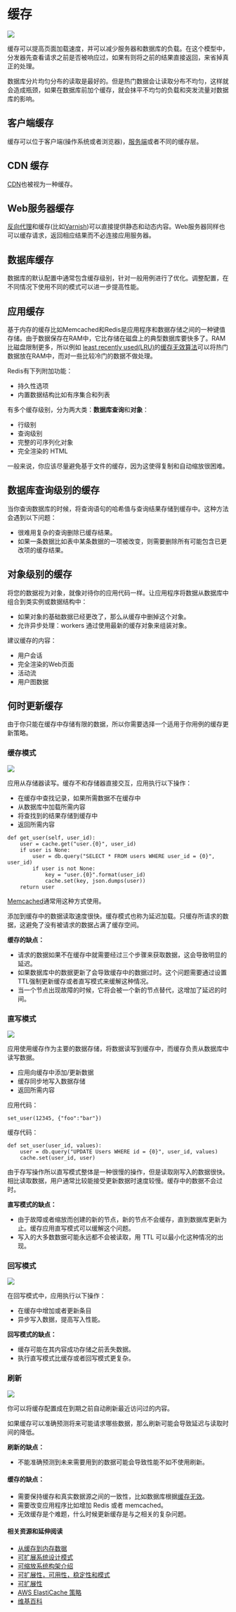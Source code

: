 # 缓存

![](../.gitbook/assets/image%20%2830%29.png)



缓存可以提高页面加载速度，并可以减少服务器和数据库的负载。在这个模型中，分发器先查看请求之前是否被响应过，如果有则将之前的结果直接返回，来省掉真正的处理。

数据库分片均匀分布的读取是最好的。但是热门数据会让读取分布不均匀，这样就会造成瓶颈，如果在数据库前加个缓存，就会抹平不均匀的负载和突发流量对数据库的影响。

## 客户端缓存

缓存可以位于客户端\(操作系统或者浏览器\)，[服务端](https://github.com/ZhuangZhe/system-design-primer/blob/master/README-zh-Hans.md#%E5%8F%8D%E5%90%91%E4%BB%A3%E7%90%86web-%E6%9C%8D%E5%8A%A1%E5%99%A8)或者不同的缓存层。

## CDN 缓存

[CDN](https://github.com/ZhuangZhe/system-design-primer/blob/master/README-zh-Hans.md#%E5%86%85%E5%AE%B9%E5%88%86%E5%8F%91%E7%BD%91%E7%BB%9Ccdn)也被视为一种缓存。

## Web服务器缓存

[反向代理](https://github.com/ZhuangZhe/system-design-primer/blob/master/README-zh-Hans.md#%E5%8F%8D%E5%90%91%E4%BB%A3%E7%90%86web-%E6%9C%8D%E5%8A%A1%E5%99%A8)和缓存\(比如[Varnish](https://www.varnish-cache.org/)\)可以直接提供静态和动态内容。Web服务器同样也可以缓存请求，返回相应结果而不必连接应用服务器。

## 数据库缓存

数据库的默认配置中通常包含缓存级别，针对一般用例进行了优化。调整配置，在不同情况下使用不同的模式可以进一步提高性能。

## 应用缓存

基于内存的缓存比如Memcached和Redis是应用程序和数据存储之间的一种键值存储。由于数据保存在RAM中，它比存储在磁盘上的典型数据库要快多了。RAM比磁盘限制更多，所以例如 [least recently used\(LRU\)](https://en.wikipedia.org/wiki/Cache_algorithms#Least_Recently_Used)的[缓存无效算法](https://en.wikipedia.org/wiki/Cache_algorithms)可以将热门数据放在RAM中，而对一些比较冷门的数据不做处理。

Redis有下列附加功能：

* 持久性选项
* 内置数据结构比如有序集合和列表

有多个缓存级别，分为两大类：**数据库查询**和**对象**：

* 行级别
* 查询级别
* 完整的可序列化对象
* 完全渲染的 HTML

一般来说，你应该尽量避免基于文件的缓存，因为这使得复制和自动缩放很困难。

## 数据库查询级别的缓存

当你查询数据库的时候，将查询语句的哈希值与查询结果存储到缓存中。这种方法会遇到以下问题：

* 很难用复杂的查询删除已缓存结果。
* 如果一条数据比如表中某条数据的一项被改变，则需要删除所有可能包含已更改项的缓存结果。

## 对象级别的缓存

将您的数据视为对象，就像对待你的应用代码一样。让应用程序将数据从数据库中组合到类实例或数据结构中：

* 如果对象的基础数据已经更改了，那么从缓存中删掉这个对象。
* 允许异步处理：workers 通过使用最新的缓存对象来组装对象。

建议缓存的内容：

* 用户会话
* 完全渲染的Web页面
* 活动流
* 用户图数据

## 何时更新缓存

由于你只能在缓存中存储有限的数据，所以你需要选择一个适用于你用例的缓存更新策略。

### **缓存模式**

![](https://camo.githubusercontent.com/7f5934e49a678b67f65e5ed53134bc258b007ebb/687474703a2f2f692e696d6775722e636f6d2f4f4e6a4f52716b2e706e67)

应用从存储器读写。缓存不和存储器直接交互，应用执行以下操作：

* 在缓存中查找记录，如果所需数据不在缓存中
* 从数据库中加载所需内容
* 将查找到的结果存储到缓存中
* 返回所需内容

```text
def get_user(self, user_id):
    user = cache.get("user.{0}", user_id)
    if user is None:
        user = db.query("SELECT * FROM users WHERE user_id = {0}", user_id)
        if user is not None:
            key = "user.{0}".format(user_id)
            cache.set(key, json.dumps(user))
    return user
```

[Memcached](https://memcached.org/)通常用这种方式使用。

添加到缓存中的数据读取速度很快。缓存模式也称为延迟加载。只缓存所请求的数据，这避免了没有被请求的数据占满了缓存空间。

**缓存的缺点：**

* 请求的数据如果不在缓存中就需要经过三个步骤来获取数据，这会导致明显的延迟。
* 如果数据库中的数据更新了会导致缓存中的数据过时。这个问题需要通过设置TTL强制更新缓存或者直写模式来缓解这种情况。
* 当一个节点出现故障的时候，它将会被一个新的节点替代，这增加了延迟的时间。

### **直写模式**

![](https://camo.githubusercontent.com/56b870f4d199335ccdbc98b989ef6511ed14f0e2/687474703a2f2f692e696d6775722e636f6d2f3076426330684e2e706e67)

应用使用缓存作为主要的数据存储，将数据读写到缓存中，而缓存负责从数据库中读写数据。

* 应用向缓存中添加/更新数据
* 缓存同步地写入数据存储
* 返回所需内容

应用代码：

```text
set_user(12345, {"foo":"bar"})
```

缓存代码：

```text
def set_user(user_id, values):
    user = db.query("UPDATE Users WHERE id = {0}", user_id, values)
    cache.set(user_id, user)
```

由于存写操作所以直写模式整体是一种很慢的操作，但是读取刚写入的数据很快。相比读取数据，用户通常比较能接受更新数据时速度较慢。缓存中的数据不会过时。

**直写模式的缺点：**

* 由于故障或者缩放而创建的新的节点，新的节点不会缓存，直到数据库更新为止。缓存应用直写模式可以缓解这个问题。
* 写入的大多数数据可能永远都不会被读取，用 TTL 可以最小化这种情况的出现。

### **回写模式**

![](https://camo.githubusercontent.com/8aa9f1a2f050c1422898bb5e82f1f01773334e22/687474703a2f2f692e696d6775722e636f6d2f72675372766a472e706e67)

在回写模式中，应用执行以下操作：

* 在缓存中增加或者更新条目
* 异步写入数据，提高写入性能。

**回写模式的缺点：**

* 缓存可能在其内容成功存储之前丢失数据。
* 执行直写模式比缓存或者回写模式更复杂。

### **刷新**

![](https://camo.githubusercontent.com/49dcb54307763b4f56d61a4a1369826e2e7d52e4/687474703a2f2f692e696d6775722e636f6d2f6b78746a7167452e706e67)

你可以将缓存配置成在到期之前自动刷新最近访问过的内容。

如果缓存可以准确预测将来可能请求哪些数据，那么刷新可能会导致延迟与读取时间的降低。

**刷新的缺点：**

* 不能准确预测到未来需要用到的数据可能会导致性能不如不使用刷新。

#### 缓存的缺点：

* 需要保持缓存和真实数据源之间的一致性，比如数据库根据[缓存无效](https://en.wikipedia.org/wiki/Cache_algorithms)。
* 需要改变应用程序比如增加 Redis 或者 memcached。
* 无效缓存是个难题，什么时候更新缓存是与之相关的复杂问题。

#### 相关资源和延伸阅读

* [从缓存到内存数据](http://www.slideshare.net/tmatyashovsky/from-cache-to-in-memory-data-grid-introduction-to-hazelcast)
* [可扩展系统设计模式](http://horicky.blogspot.com/2010/10/scalable-system-design-patterns.html)
* [可缩放系统构架介绍](http://lethain.com/introduction-to-architecting-systems-for-scale/)
* [可扩展性，可用性，稳定性和模式](http://www.slideshare.net/jboner/scalability-availability-stability-patterns/)
* [可扩展性](http://www.lecloud.net/post/9246290032/scalability-for-dummies-part-3-cache)
* [AWS ElastiCache 策略](http://docs.aws.amazon.com/AmazonElastiCache/latest/UserGuide/Strategies.html)
* [维基百科](https://en.wikipedia.org/wiki/Cache_%28computing%29)

